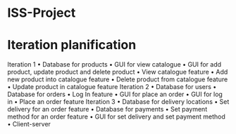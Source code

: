 # ISS-Project

# Iteration planification
Iteration 1
  •	Database for products
  •	GUI for view catalogue
  •	GUI for add product, update product and delete product
  •	View catalogue feature
  •	Add new product into catalogue feature
  •	Delete product from catalogue feature
  •	Update product in catalogue feature
Iteration 2
  •	Database for users
  •	Database for orders
  •	Log In feature
  •	GUI for place an order
  •	GUI for log in
  •	Place an order feature
Iteration 3
  •	Database for delivery locations
  •	Set delivery for an order feature
  •	Database for payments
  •	Set payment method for an order feature
  •	GUI for set delivery and set payment method
  •	Client-server
